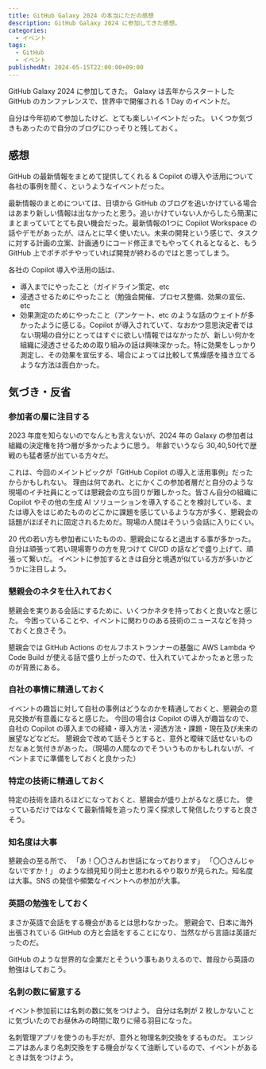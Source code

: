 ```yaml
---
title: GitHub Galaxy 2024 の本当にただの感想
description: GitHub Galaxy 2024 に参加してきた感想。
categories:
  - イベント
tags:
  - GitHub
  - イベント
publishedAt: 2024-05-15T22:00:00+09:00
---
```


GitHub Galaxy 2024 に参加してきた。
Galaxy は去年からスタートした GitHub のカンファレンスで、世界中で開催される 1 Day のイベントだ。

自分は今年初めて参加したけど、とても楽しいイベントだった。
いくつか気づきもあったので自分のブログにひっそりと残しておく。

## 感想
GitHub の最新情報をまとめて提供してくれる & Copilot の導入や活用について各社の事例を聞く、というようなイベントだった。

最新情報のまとめについては、日頃から GitHub のブログを追いかけている場合はあまり新しい情報は出なかったと思う。追いかけていない人からしたら簡潔にまとまっていてとても良い機会だった。最新情報の1つに Copilot Workspace の話やデモがあったが、ほんとに早く使いたい。未来の開発という感じで、タスクに対する計画の立案、計画通りにコード修正までもやってくれるとなると、もう GitHub 上でポチポチやっていれば開発が終わるのではと思ってしまう。

各社の Copilot 導入や活用の話は、
- 導入までにやったこと（ガイドライン策定、etc
- 浸透させるためにやったこと（勉強会開催、プロセス整備、効果の宣伝、etc
- 効果測定のためにやったこと（アンケート、etc
のような話のウェイトが多かったように感じる。Copilot が導入されていて、なおかつ意思決定者ではない現場の自分にとってはすぐに欲しい情報ではなかったが、新しい何かを組織に浸透させるための取り組みの話は興味深かった。特に効果をしっかり測定し、その効果を宣伝する、場合によっては比較して焦燥感を掻き立てるような方法は面白かった。

## 気づき・反省
### 参加者の層に注目する
2023 年度を知らないのでなんとも言えないが、2024 年の Galaxy の参加者は組織の決定権を持つ層が多かったように思う。
年齢でいうなら 30,40,50代で歴戦のも猛者感が出ている方々だ。

これは、今回のメイントピックが「GitHub Copilot の導入と活用事例」だったからかもしれない。
理由は何であれ、とにかくこの参加者層だと自分のような現場のイチ社員にとっては懇親会の立ち回りが難しかった。皆さん自分の組織に Copilot やその他の生成 AI ソリューションを導入することを検討している、または導入をはじめたもののどこかに課題を感じているような方が多く、懇親会の話題がほぼそれに固定されるためだ。現場の人間はそういう会話に入りにくい。

20 代の若い方も参加者にいたものの、懇親会になると退出する事が多かった。自分は頑張って若い現場寄りの方を見つけて CI/CD の話などで盛り上げて、頑張って繋いだ。
イベントに参加するときは自分と境遇が似ている方が多いかどうかに注目しよう。

### 懇親会のネタを仕入れておく
懇親会を実りある会話にするために、いくつかネタを持っておくと良いなと感じた。
今困っていることや、イベントに関わりのある技術のニュースなどを持っておくと良さそう。

懇親会では GitHub Actions のセルフホストランナーの基盤に AWS Lambda や Code Build が使える話で盛り上がったので、仕入れていてよかったぁと思ったのが背景にある。

### 自社の事情に精通しておく
イベントの趣旨に対して自社の事例はどうなのかを精通しておくと、懇親会の意見交換が有意義になると感じた。
今回の場合は Copilot の導入が趣旨なので、自社の Copilot の導入までの経緯・導入方法・浸透方法・課題・現在及び未来の展望などなどだ。
懇親会で改めて話そうとすると、意外と曖昧で話せないものだなぁと気付きがあった。（現場の人間なのでそういうものかもしれないが、イベントまでに準備をしておくと良かった）

### 特定の技術に精通しておく
特定の技術を語れるほどになっておくと、懇親会が盛り上がるなと感じた。
使っているだけではなくて最新情報を追ったり深く探求して発信したりすると良さそう。

### 知名度は大事
懇親会の至る所で、
「あ！〇〇さんお世話になっております」
「〇〇さんじゃないですか！」
のような顔見知り同士と思われるやり取りが見られた。知名度は大事。SNS の発信や頻繁なイベントへの参加が大事。

### 英語の勉強をしておく
まさか英語で会話をする機会があるとは思わなかった。
懇親会で、日本に海外出張されている GitHub の方と会話をすることになり、当然ながら言語は英語だったのだ。

GitHub のような世界的な企業だとそういう事もありえるので、普段から英語の勉強はしておこう。

### 名刺の数に留意する
イベント参加前には名刺の数に気をつけよう。
自分は名刺が 2 枚しかないことに気づいたのでお昼休みの時間に取りに帰る羽目になった。

名刺管理アプリを使うのも手だが、意外と物理名刺交換をするものだ。
エンジニアはあんまり名刺交換をする機会がなくて油断しているので、イベントがあるときは気をつけよう。
